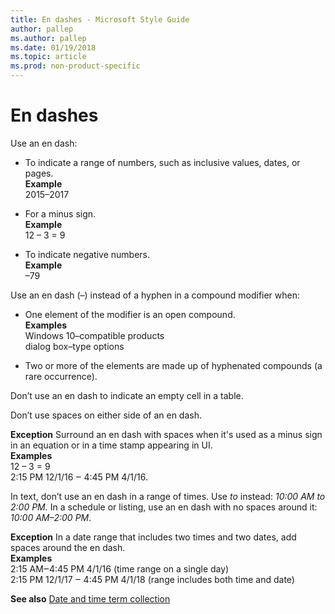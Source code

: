 ```yaml
---
title: En dashes - Microsoft Style Guide
author: pallep
ms.author: pallep
ms.date: 01/19/2018
ms.topic: article
ms.prod: non-product-specific
---
```


# En dashes

Use an en dash:

  - To indicate a range of numbers, such as inclusive values, dates, or pages.  
**Example**  
2015–2017
    
  - For a minus sign.  
**Example**  
12 – 3 = 9
    
  - To indicate negative numbers.  
**Example**  
–79

Use an en dash (–) instead of a hyphen in a compound modifier when:

  - One element of the modifier is an open compound.  
**Examples**  
Windows 10–compatible products   
dialog box–type options
    
  - Two or more of the elements are made up of hyphenated compounds (a rare occurrence). 

Don’t use an en dash to indicate an empty cell in a table.

Don’t use spaces on either side of an en dash. 

**Exception** Surround an en dash with spaces when it's used as a minus sign in an equation or in a time stamp appearing in UI.  
**Examples**  
12 – 3 = 9   
2:15 PM 12/1/16 ‒ 4:45 PM 4/1/16.

In text, don’t use an en dash in a range of times. Use *to* instead: *10:00 AM to 2:00 PM.* In a schedule or listing, use an en dash with no spaces around it: *10:00 AM–2:00 PM*. 

**Exception** In a date range that includes two times and two dates, add spaces around the en dash.  
**Examples**  
2:15 AM‒4:45 PM 4/1/16 (time range on a single day)  
2:15 PM 12/1/17 ‒ 4:45 PM 4/1/18 (range includes both time and date)

**See also** [Date and time term collection](~/a-z-word-list-term-collections/term-collections/date-time-terms.md)

